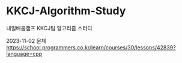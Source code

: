 # KKCJ-Algorithm-Study
내일배움캠프 KKCJ팀 알고리즘 스터디

2023-11-02 문제 https://school.programmers.co.kr/learn/courses/30/lessons/42839?language=cpp
